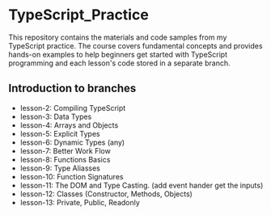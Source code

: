 # TypeScript_Practice

This repository contains the materials and code samples from my TypeScript practice. The course covers fundamental concepts and provides hands-on examples to help beginners get started with TypeScript programming and each lesson's code stored in a separate branch.

## Introduction to branches

- lesson-2: Compiling TypeScript
- lesson-3: Data Types
- lesson-4: Arrays and Objects
- lesson-5: Explicit Types
- lesson-6: Dynamic Types (any)
- lesson-7: Better Work Flow
- lesson-8: Functions Basics
- lesson-9: Type Aliasses
- lesson-10: Function Signatures
- lesson-11: The DOM and Type Casting. (add event hander get the inputs)
- lesson-12: Classes (Constructor, Methods, Objects)
- lesson-13: Private, Public, Readonly
